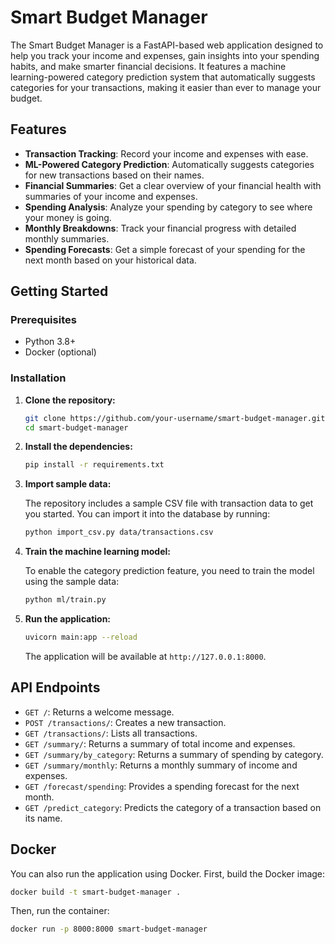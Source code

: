 # Smart Budget Manager

The Smart Budget Manager is a FastAPI-based web application designed to help you track your income and expenses, gain insights into your spending habits, and make smarter financial decisions. It features a machine learning-powered category prediction system that automatically suggests categories for your transactions, making it easier than ever to manage your budget.

## Features

- **Transaction Tracking**: Record your income and expenses with ease.
- **ML-Powered Category Prediction**: Automatically suggests categories for new transactions based on their names.
- **Financial Summaries**: Get a clear overview of your financial health with summaries of your income and expenses.
- **Spending Analysis**: Analyze your spending by category to see where your money is going.
- **Monthly Breakdowns**: Track your financial progress with detailed monthly summaries.
- **Spending Forecasts**: Get a simple forecast of your spending for the next month based on your historical data.

## Getting Started

### Prerequisites

- Python 3.8+
- Docker (optional)

### Installation

1. **Clone the repository:**

   ```bash
   git clone https://github.com/your-username/smart-budget-manager.git
   cd smart-budget-manager
   ```

2. **Install the dependencies:**

   ```bash
   pip install -r requirements.txt
   ```

3. **Import sample data:**

   The repository includes a sample CSV file with transaction data to get you started. You can import it into the database by running:

   ```bash
   python import_csv.py data/transactions.csv
   ```

4. **Train the machine learning model:**

   To enable the category prediction feature, you need to train the model using the sample data:

   ```bash
   python ml/train.py
   ```

5. **Run the application:**

   ```bash
   uvicorn main:app --reload
   ```

   The application will be available at `http://127.0.0.1:8000`.

## API Endpoints

- `GET /`: Returns a welcome message.
- `POST /transactions/`: Creates a new transaction.
- `GET /transactions/`: Lists all transactions.
- `GET /summary/`: Returns a summary of total income and expenses.
- `GET /summary/by_category`: Returns a summary of spending by category.
- `GET /summary/monthly`: Returns a monthly summary of income and expenses.
- `GET /forecast/spending`: Provides a spending forecast for the next month.
- `GET /predict_category`: Predicts the category of a transaction based on its name.

## Docker

You can also run the application using Docker. First, build the Docker image:

```bash
docker build -t smart-budget-manager .
```

Then, run the container:

```bash
docker run -p 8000:8000 smart-budget-manager
```